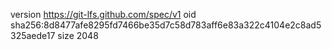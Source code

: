 version https://git-lfs.github.com/spec/v1
oid sha256:8d8477afe8295fd7466be35d7c58d783aff6e83a322c4104e2c8ad5325aede17
size 2048
